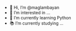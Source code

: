 - 👋 Hi, I’m @maglambayan
- 👀 I’m interested in ...
- 🌱 I’m currently learning Python
- 📚 I’m currently studying ...


<!---
maglambayan/maglambayan is a ✨ special ✨ repository because its `README.md` (this file) appears on your GitHub profile.
You can click the Preview link to take a look at your changes.
--->

